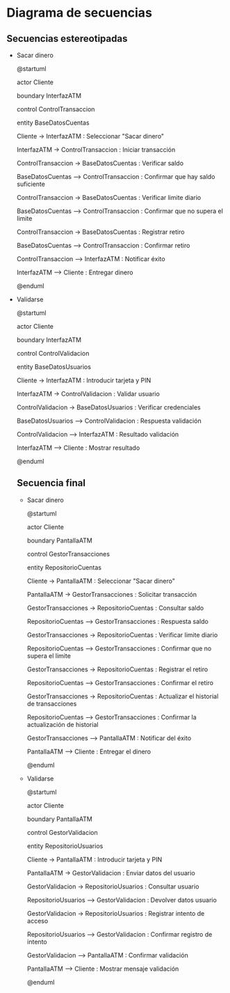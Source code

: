 # Diagrama de secuencias
## Secuencias estereotipadas
- Sacar dinero
  
    @startuml
    
    actor Cliente
    
    boundary InterfazATM
    
    control ControlTransaccion
    
    entity BaseDatosCuentas
    
    Cliente -> InterfazATM : Seleccionar "Sacar dinero"
    
    InterfazATM -> ControlTransaccion : Iniciar transacción
    
    ControlTransaccion -> BaseDatosCuentas : Verificar saldo
    
    BaseDatosCuentas --> ControlTransaccion : Confirmar que hay saldo suficiente
    
    ControlTransaccion -> BaseDatosCuentas : Verificar limite diario
    
    BaseDatosCuentas --> ControlTransaccion : Confirmar que no supera el limite
    
    ControlTransaccion -> BaseDatosCuentas : Registrar retiro
    
    BaseDatosCuentas --> ControlTransaccion : Confirmar retiro
    
    ControlTransaccion --> InterfazATM : Notificar éxito
    
    InterfazATM --> Cliente : Entregar dinero
    
    @enduml
  
- Validarse
  
    @startuml
    
    actor Cliente
  
    boundary InterfazATM
    
    control ControlValidacion
    
    entity BaseDatosUsuarios
    
    Cliente -> InterfazATM : Introducir tarjeta y PIN
    
    InterfazATM -> ControlValidacion : Validar usuario
    
    ControlValidacion -> BaseDatosUsuarios : Verificar credenciales
    
    BaseDatosUsuarios --> ControlValidacion : Respuesta validación
    
    ControlValidacion --> InterfazATM : Resultado validación
    
    InterfazATM --> Cliente : Mostrar resultado
    
    @enduml

  ## Secuencia final

  - Sacar dinero
 
    @startuml
    
    actor Cliente
    
    boundary PantallaATM
    
    control GestorTransacciones
    
    entity RepositorioCuentas
    
    Cliente -> PantallaATM : Seleccionar "Sacar dinero"
    
    PantallaATM -> GestorTransacciones : Solicitar transacción
    
    GestorTransacciones -> RepositorioCuentas : Consultar saldo
    
    RepositorioCuentas --> GestorTransacciones : Respuesta saldo
    
    GestorTransacciones -> RepositorioCuentas : Verificar limite diario
    
    RepositorioCuentas --> GestorTransacciones : Confirmar que no supera el limite
    
    GestorTransacciones -> RepositorioCuentas : Registrar el retiro
    
    RepositorioCuentas --> GestorTransacciones : Confirmar el retiro
    
    GestorTransacciones -> RepositorioCuentas : Actualizar el historial de transacciones
    
    RepositorioCuentas --> GestorTransacciones : Confirmar la actualización de historial
    
    GestorTransacciones --> PantallaATM : Notificar del éxito
    
    PantallaATM --> Cliente : Entregar el dinero
    
    @enduml

  - Validarse
   
      @startuml
      
      actor Cliente
      
      boundary PantallaATM
      
      control GestorValidacion
      
      entity RepositorioUsuarios
      
      Cliente -> PantallaATM : Introducir tarjeta y PIN
      
      PantallaATM -> GestorValidacion : Enviar datos del usuario
      
      GestorValidacion -> RepositorioUsuarios : Consultar usuario
      
      RepositorioUsuarios --> GestorValidacion : Devolver datos usuario
      
      GestorValidacion -> RepositorioUsuarios : Registrar intento de acceso
      
      RepositorioUsuarios --> GestorValidacion : Confirmar registro de intento
      
      GestorValidacion --> PantallaATM : Confirmar validación
      
      PantallaATM --> Cliente : Mostrar mensaje validación
      
      @enduml
